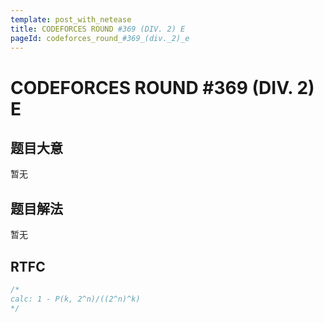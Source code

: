 ```yaml
---
template: post_with_netease
title: CODEFORCES ROUND #369 (DIV. 2) E
pageId: codeforces_round_#369_(div._2)_e
---
```


# CODEFORCES ROUND #369 (DIV. 2) E

## 题目大意
暂无

## 题目解法
暂无

## RTFC

```cpp
/*
calc: 1 - P(k, 2^n)/((2^n)^k)
*/
```
<div id="__comment"></div>
